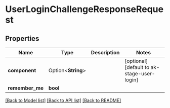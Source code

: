 # UserLoginChallengeResponseRequest

## Properties

Name | Type | Description | Notes
------------ | ------------- | ------------- | -------------
**component** | Option<**String**> |  | [optional][default to ak-stage-user-login]
**remember_me** | **bool** |  | 

[[Back to Model list]](../README.md#documentation-for-models) [[Back to API list]](../README.md#documentation-for-api-endpoints) [[Back to README]](../README.md)


